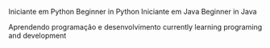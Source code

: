 Iniciante em Python
Beginner in Python
Iniciante em Java
Beginner in Java

Aprendendo programação e desenvolvimento
currently learning programing and development
